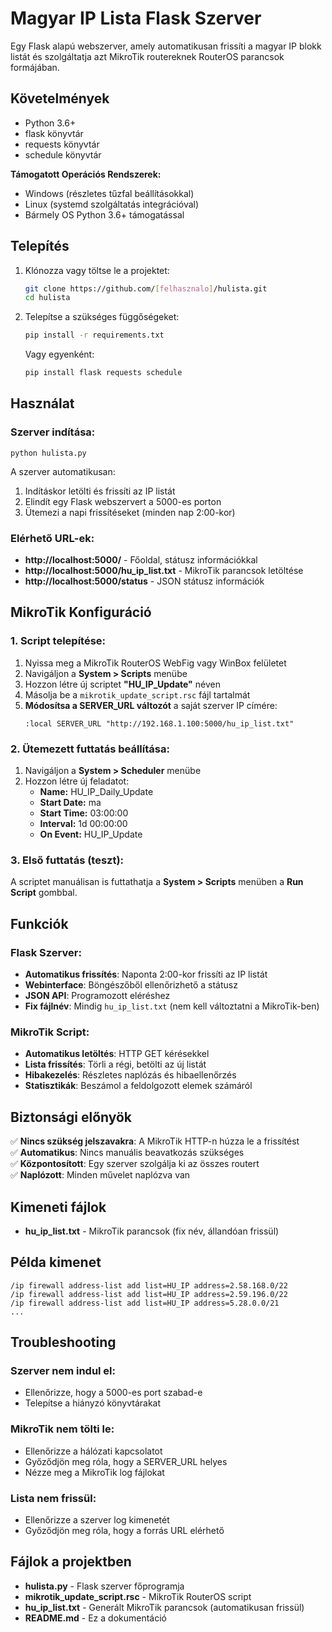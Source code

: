 # Magyar IP Lista Flask Szerver

Egy Flask alapú webszerver, amely automatikusan frissíti a magyar IP blokk listát és szolgáltatja azt MikroTik routereknek RouterOS parancsok formájában.

## Követelmények

- Python 3.6+
- flask könyvtár
- requests könyvtár
- schedule könyvtár

**Támogatott Operációs Rendszerek:**
- Windows (részletes tűzfal beállításokkal)
- Linux (systemd szolgáltatás integrációval)
- Bármely OS Python 3.6+ támogatással

## Telepítés

1. Klónozza vagy töltse le a projektet:
   ```bash
   git clone https://github.com/[felhasznalo]/hulista.git
   cd hulista
   ```

2. Telepítse a szükséges függőségeket:
   ```bash
   pip install -r requirements.txt
   ```

   Vagy egyenként:
   ```bash
   pip install flask requests schedule
   ```

## Használat

### Szerver indítása:
```
python hulista.py
```

A szerver automatikusan:
1. Indításkor letölti és frissíti az IP listát
2. Elindít egy Flask webszervert a 5000-es porton
3. Ütemezi a napi frissítéseket (minden nap 2:00-kor)

### Elérhető URL-ek:

- **http://localhost:5000/** - Főoldal, státusz információkkal
- **http://localhost:5000/hu_ip_list.txt** - MikroTik parancsok letöltése
- **http://localhost:5000/status** - JSON státusz információk

## MikroTik Konfiguráció

### 1. Script telepítése:

1. Nyissa meg a MikroTik RouterOS WebFig vagy WinBox felületet
2. Navigáljon a **System > Scripts** menübe
3. Hozzon létre új scriptet **"HU_IP_Update"** néven
4. Másolja be a `mikrotik_update_script.rsc` fájl tartalmát
5. **Módosítsa a SERVER_URL változót** a saját szerver IP címére:
   ```
   :local SERVER_URL "http://192.168.1.100:5000/hu_ip_list.txt"
   ```

### 2. Ütemezett futtatás beállítása:

1. Navigáljon a **System > Scheduler** menübe
2. Hozzon létre új feladatot:
   - **Name:** HU_IP_Daily_Update
   - **Start Date:** ma
   - **Start Time:** 03:00:00
   - **Interval:** 1d 00:00:00
   - **On Event:** HU_IP_Update

### 3. Első futtatás (teszt):

A scriptet manuálisan is futtathatja a **System > Scripts** menüben a **Run Script** gombbal.

## Funkciók

### Flask Szerver:
- **Automatikus frissítés**: Naponta 2:00-kor frissíti az IP listát
- **Webinterface**: Böngészőből ellenőrizhető a státusz
- **JSON API**: Programozott eléréshez
- **Fix fájlnév**: Mindig `hu_ip_list.txt` (nem kell változtatni a MikroTik-ben)

### MikroTik Script:
- **Automatikus letöltés**: HTTP GET kérésekkel
- **Lista frissítés**: Törli a régi, betölti az új listát
- **Hibakezelés**: Részletes naplózás és hibaellenőrzés
- **Statisztikák**: Beszámol a feldolgozott elemek számáról

## Biztonsági előnyök

✅ **Nincs szükség jelszavakra**: A MikroTik HTTP-n húzza le a frissítést  
✅ **Automatikus**: Nincs manuális beavatkozás szükséges  
✅ **Központosított**: Egy szerver szolgálja ki az összes routert  
✅ **Naplózott**: Minden művelet naplózva van  

## Kimeneti fájlok

- **hu_ip_list.txt** - MikroTik parancsok (fix név, állandóan frissül)

## Példa kimenet

```
/ip firewall address-list add list=HU_IP address=2.58.168.0/22
/ip firewall address-list add list=HU_IP address=2.59.196.0/22
/ip firewall address-list add list=HU_IP address=5.28.0.0/21
...
```

## Troubleshooting

### Szerver nem indul el:
- Ellenőrizze, hogy a 5000-es port szabad-e
- Telepítse a hiányzó könyvtárakat

### MikroTik nem tölti le:
- Ellenőrizze a hálózati kapcsolatot
- Győződjön meg róla, hogy a SERVER_URL helyes
- Nézze meg a MikroTik log fájlokat

### Lista nem frissül:
- Ellenőrizze a szerver log kimenetét
- Győződjön meg róla, hogy a forrás URL elérhető

## Fájlok a projektben

- **hulista.py** - Flask szerver főprogramja
- **mikrotik_update_script.rsc** - MikroTik RouterOS script
- **hu_ip_list.txt** - Generált MikroTik parancsok (automatikusan frissül)
- **README.md** - Ez a dokumentáció
